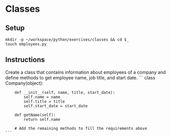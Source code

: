 # Classes

## Setup

```
mkdir -p ~/workspace/python/exercises/classes && cd $_
touch employees.py
```

## Instructions

Create a class that contains information about employees of a company and define methods to get employee name, job title, and start date.
    ```
    class Company(object):

        def __init__(self, name, title, start_date):
            self.name = name
            self.title = title
            self.start_date = start_date

        def getName(self):
            return self.name

        # Add the remaining methods to fill the requirements above
    ```
    
